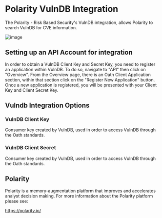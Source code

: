 # Polarity VulnDB Integration

The Polarity - Risk Based Security's VulnDB integration, allows Polarity to search VulnDB for CVE information.

![image](https://user-images.githubusercontent.com/22529325/52147727-99fb0d80-2635-11e9-9a8e-d2251c6852f2.gif)

## Setting up an API Account for integration

In order to obtain a VulnDB Client Key and Secret Key, you need to register an application within VulnDB. To do so, navigate to "API" then click on "Overview". From the Overview page, there is an Oath Client Application section, within that section click on the "Register New Application" button. Once a new application is registered, you will be presented with your Client Key and Client Secret Key.


## Vulndb Integration Options

### VulnDB Client Key

Consumer key created by VulnDB, used in order to access VulnDB through the Oath standards.

### VulnDB Client Secret

Consumer key created by VulnDB, used in order to access VulnDB through the Oath standards.


## Polarity

Polarity is a memory-augmentation platform that improves and accelerates analyst decision making.  For more information about the Polarity platform please see:

https://polarity.io/
